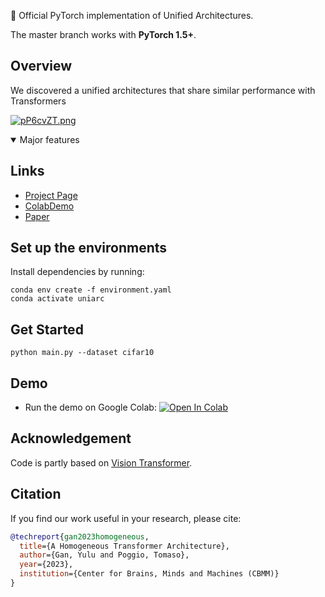 <!-- # &#x1F309; Language vison interface -->

&#x1F31F; Official PyTorch implementation of Unified Architectures. 

The master branch works with **PyTorch 1.5+**.

## Overview
We discovered a unified architectures that share similar performance with Transformers

[![pP6cvZT.png](https://s1.ax1x.com/2023/09/09/pP6cvZT.png)](https://imgse.com/i/pP6cvZT)

<details open>
<summary>Major features</summary>


## Links
* [Project Page](https://github.com) 
* [ColabDemo](https://colab.research.google.com/)
* [Paper](https://cbmm.mit.edu/sites/default/files/publications/CBMM-Memo-143.pdf)


## Set up the environments
Install dependencies by running:
```shell
conda env create -f environment.yaml
conda activate uniarc
```


## Get Started
```shell
python main.py --dataset cifar10
```


## Demo

* Run the demo on Google Colab: [![Open In Colab](https://colab.research.google.com/assets/colab-badge.svg)](https://colab.research.google.com)


## Acknowledgement

Code is partly based on [Vision Transformer](https://github.com/).


## Citation

If you find our work useful in your research, please cite:

```BiBTeX
@techreport{gan2023homogeneous,
  title={A Homogeneous Transformer Architecture},
  author={Gan, Yulu and Poggio, Tomaso},
  year={2023},
  institution={Center for Brains, Minds and Machines (CBMM)}
}
```
